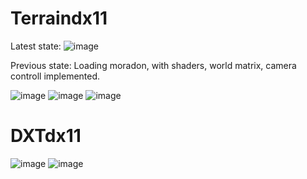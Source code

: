 # Terraindx11

Latest state:
![image](https://github.com/user-attachments/assets/5cdce57e-bbea-47e3-a6b4-01d9fa4906fa)





Previous state:
Loading moradon, with shaders, world matrix, camera controll implemented.

![image](https://github.com/user-attachments/assets/d24b9c9c-cef2-4348-916a-86271f1ec620)
![image](https://github.com/user-attachments/assets/634e7893-f045-4b29-93e8-2a7a775f0cd2)
![image](https://github.com/user-attachments/assets/635ac799-4d94-45be-9743-1ea4af6c834f)

# DXTdx11
![image](https://github.com/user-attachments/assets/e74ab8ba-286b-4ca4-8e09-6a687649e698)
![image](https://github.com/user-attachments/assets/ab940625-dcbf-41cd-bc27-db99fadff404)
